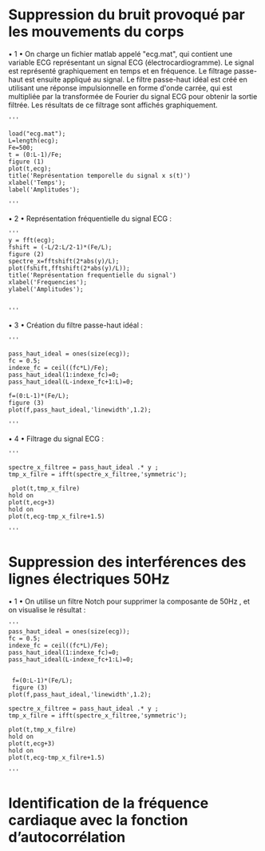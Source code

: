 # Suppression du bruit provoqué par les mouvements du corps

• 1 • On charge un fichier matlab appelé "ecg.mat", qui contient une variable ECG représentant un signal ECG (électrocardiogramme). Le signal est représenté graphiquement en temps et en fréquence. Le filtrage passe-haut est ensuite appliqué au signal. Le filtre passe-haut idéal est créé en utilisant une réponse impulsionnelle en forme d'onde carrée, qui est multipliée par la transformée de Fourier du 
signal ECG pour obtenir la sortie filtrée. Les résultats de ce filtrage sont affichés graphiquement.
  
    '''
    
    load("ecg.mat");
    L=length(ecg);
    Fe=500;
    t = (0:L-1)/Fe; 
    figure (1)
    plot(t,ecg);
    title('Représentation temporelle du signal x s(t)')
    xlabel('Temps'); 
    label('Amplitudes'); 

    '''
    
• 2 • Représentation fréquentielle du signal ECG :

    '''
    y = fft(ecg);
    fshift = (-L/2:L/2-1)*(Fe/L);
    figure (2)
    spectre_x=fftshift(2*abs(y)/L);
    plot(fshift,fftshift(2*abs(y)/L));
    title('Représentation frequentielle du signal')
    xlabel('Frequencies'); 
    ylabel('Amplitudes');

    
    '''
  
• 3 • Création du filtre passe-haut idéal :
    
    '''
    
    pass_haut_ideal = ones(size(ecg));
    fc = 0.5;
    indexe_fc = ceil((fc*L)/Fe);
    pass_haut_ideal(1:indexe_fc)=0;
    pass_haut_ideal(L-indexe_fc+1:L)=0;

    f=(0:L-1)*(Fe/L);
    figure (3)
    plot(f,pass_haut_ideal,'linewidth',1.2);

    '''
• 4 •  Filtrage du signal ECG :

    '''
    
    spectre_x_filtree = pass_haut_ideal .* y ;
    tmp_x_filre = ifft(spectre_x_filtree,'symmetric');

     plot(t,tmp_x_filre)
    hold on
    plot(t,ecg+3)
    hold on
    plot(t,ecg-tmp_x_filre+1.5)

    '''
    
# Suppression des interférences des lignes électriques 50Hz
• 1 • On utilise un filtre Notch pour supprimer la composante de 50Hz , et on visualise le résultat :

    '''
    pass_haut_ideal = ones(size(ecg));
    fc = 0.5;
    indexe_fc = ceil((fc*L)/Fe);
    pass_haut_ideal(1:indexe_fc)=0;
    pass_haut_ideal(L-indexe_fc+1:L)=0;

  
     f=(0:L-1)*(Fe/L);
     figure (3)
    plot(f,pass_haut_ideal,'linewidth',1.2);
 
    spectre_x_filtree = pass_haut_ideal .* y ;
    tmp_x_filre = ifft(spectre_x_filtree,'symmetric');

    plot(t,tmp_x_filre)
    hold on
    plot(t,ecg+3)
    hold on
    plot(t,ecg-tmp_x_filre+1.5)
    
    '''

# Identification de la fréquence cardiaque avec la fonction d’autocorrélation

